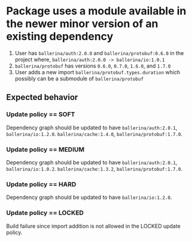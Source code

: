 # Package uses a module available in the newer minor version of an existing dependency

1. User has `ballerina/auth:2.0.0` and `ballerina/protobuf:0.6.0` in the project where, `ballerina/auth:2.0.0 -> ballerina/io:1.0.1`
2. `ballerina/protobuf` has versions `0.6.0`, `0.7.0`, `1.6.0`, and `1.7.0`
3. User adds a new import `ballerina/protobuf.types.duration` which possibly can be a submodule of `ballerina/protobuf`

## Expected behavior

### Update policy == SOFT
Dependency graph should be updated to have `ballerina/auth:2.0.1`, `ballerina/io:1.2.0`. `ballerina/cache:1.4.0`,
`ballerina/protobuf:1.7.0`.
### Update policy == MEDIUM
Dependency graph should be updated to have `ballerina/auth:2.0.1`, `ballerina/io:1.0.2`. `ballerina/cache:1.3.2`,
`ballerina/protobuf:1.7.0`.
### Update policy == HARD
Dependency graph should be updated to have `ballerina/io:1.2.0`.
### Update policy == LOCKED
Build failure since import addition is not allowed in the LOCKED update policy.

